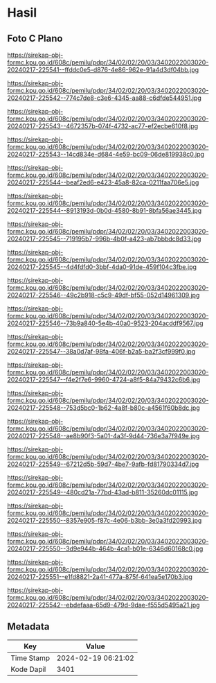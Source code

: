 # Hasil

## Foto C Plano

https://sirekap-obj-formc.kpu.go.id/608c/pemilu/pdpr/34/02/02/20/03/3402022003020-20240217-225541--ffddc0e5-d876-4e86-962e-91a4d3df04bb.jpg

https://sirekap-obj-formc.kpu.go.id/608c/pemilu/pdpr/34/02/02/20/03/3402022003020-20240217-225542--774c7de8-c3e6-4345-aa88-c6dfde544951.jpg

https://sirekap-obj-formc.kpu.go.id/608c/pemilu/pdpr/34/02/02/20/03/3402022003020-20240217-225543--4672357b-074f-4732-ac77-ef2ecbe610f8.jpg

https://sirekap-obj-formc.kpu.go.id/608c/pemilu/pdpr/34/02/02/20/03/3402022003020-20240217-225543--14cd834e-d684-4e59-bc09-06de819938c0.jpg

https://sirekap-obj-formc.kpu.go.id/608c/pemilu/pdpr/34/02/02/20/03/3402022003020-20240217-225544--beaf2ed6-e423-45a8-82ca-0211faa706e5.jpg

https://sirekap-obj-formc.kpu.go.id/608c/pemilu/pdpr/34/02/02/20/03/3402022003020-20240217-225544--8913193d-0b0d-4580-8b91-8bfa56ae3445.jpg

https://sirekap-obj-formc.kpu.go.id/608c/pemilu/pdpr/34/02/02/20/03/3402022003020-20240217-225545--719195b7-996b-4b0f-a423-ab7bbbdc8d33.jpg

https://sirekap-obj-formc.kpu.go.id/608c/pemilu/pdpr/34/02/02/20/03/3402022003020-20240217-225545--4d4fdfd0-3bbf-4da0-91de-459f104c3fbe.jpg

https://sirekap-obj-formc.kpu.go.id/608c/pemilu/pdpr/34/02/02/20/03/3402022003020-20240217-225546--49c2b918-c5c9-49df-bf55-052d14961309.jpg

https://sirekap-obj-formc.kpu.go.id/608c/pemilu/pdpr/34/02/02/20/03/3402022003020-20240217-225546--73b9a840-5e4b-40a0-9523-204acddf9567.jpg

https://sirekap-obj-formc.kpu.go.id/608c/pemilu/pdpr/34/02/02/20/03/3402022003020-20240217-225547--38a0d7af-98fa-406f-b2a5-ba2f3cf999f0.jpg

https://sirekap-obj-formc.kpu.go.id/608c/pemilu/pdpr/34/02/02/20/03/3402022003020-20240217-225547--f4e2f7e6-9960-4724-a8f5-84a79432c6b6.jpg

https://sirekap-obj-formc.kpu.go.id/608c/pemilu/pdpr/34/02/02/20/03/3402022003020-20240217-225548--753d5bc0-1b62-4a8f-b80c-a4561f60b8dc.jpg

https://sirekap-obj-formc.kpu.go.id/608c/pemilu/pdpr/34/02/02/20/03/3402022003020-20240217-225548--ae8b90f3-5a01-4a3f-9d44-736e3a7f949e.jpg

https://sirekap-obj-formc.kpu.go.id/608c/pemilu/pdpr/34/02/02/20/03/3402022003020-20240217-225549--67212d5b-59d7-4be7-9afb-fd81790334d7.jpg

https://sirekap-obj-formc.kpu.go.id/608c/pemilu/pdpr/34/02/02/20/03/3402022003020-20240217-225549--480cd21a-77bd-43ad-b811-35260dc01115.jpg

https://sirekap-obj-formc.kpu.go.id/608c/pemilu/pdpr/34/02/02/20/03/3402022003020-20240217-225550--8357e905-f87c-4e06-b3bb-3e0a3fd20993.jpg

https://sirekap-obj-formc.kpu.go.id/608c/pemilu/pdpr/34/02/02/20/03/3402022003020-20240217-225550--3d9e944b-464b-4ca1-b01e-6346d60168c0.jpg

https://sirekap-obj-formc.kpu.go.id/608c/pemilu/pdpr/34/02/02/20/03/3402022003020-20240217-225551--e1fd8821-2a41-477a-875f-641ea5e170b3.jpg

https://sirekap-obj-formc.kpu.go.id/608c/pemilu/pdpr/34/02/02/20/03/3402022003020-20240217-225542--ebdefaaa-65d9-479d-9dae-f555d5495a21.jpg


## Metadata

| Key        | Value               |
| ---------- | ------------------- |
| Time Stamp | 2024-02-19 06:21:02 |
| Kode Dapil | 3401                |



